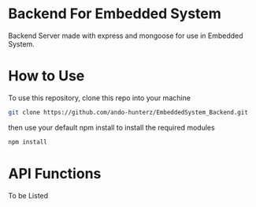 # Backend For Embedded System 

Backend Server made with express and mongoose for use in Embedded System.

# How to Use

To use this repository, clone this repo into your machine

```bash 
git clone https://github.com/ando-hunterz/EmbeddedSystem_Backend.git
```

then use your default npm install to install the required modules

```bash
npm install
```

# API Functions

To be Listed
